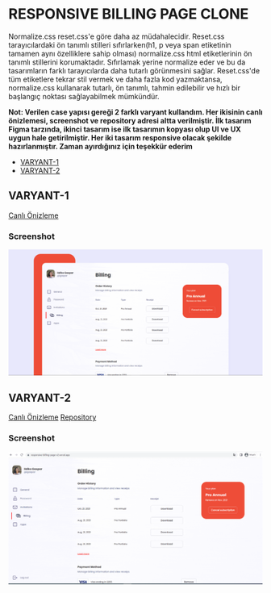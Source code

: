 # RESPONSIVE BILLING PAGE CLONE

Normalize.css reset.css'e göre daha az müdahalecidir. Reset.css tarayıcılardaki ön tanımlı stilleri sıfırlarken(h1, p veya span etiketinin tamamen aynı özelliklere sahip olması) normalize.css html etiketlerinin ön tanımlı stillerini korumaktadır. Sıfırlamak yerine normalize eder ve bu da tasarımların farklı tarayıcılarda daha tutarlı görünmesini sağlar. Reset.css'de tüm etiketlere tekrar stil vermek ve daha fazla kod yazmaktansa, normalize.css kullanarak tutarlı, ön tanımlı, tahmin edilebilir ve hızlı bir başlangıç noktası sağlayabilmek mümkündür.



**Not: Verilen case yapısı gereği 2 farklı varyant kullandım. Her ikisinin canlı önizlemesi, screenshot ve repository adresi altta verilmiştir. İlk tasarım Figma tarzında, ikinci tasarım ise ilk tasarımın kopyası olup UI ve UX uygun hale getirilmiştir. Her iki tasarım responsive olacak şekilde hazırlanmıştır.  Zaman ayırdığınız için teşekkür ederim**

- [VARYANT-1](#VARYANT-1)
- [VARYANT-2](#VARYANT-2)



## VARYANT-1

[Canlı Önizleme](https://responsive-billing-page.vercel.app/)



### Screenshot

![VARYANT1](gif/Animation1-min.gif)





## VARYANT-2

[Canlı Önizleme](https://responsive-billing-page-v2.vercel.app/)
[Repository](https://github.com/serdaronculer/Responsive-Billing-Page-V2)



### Screenshot 

![VARYANT2](gif/Animation2-min.gif)
